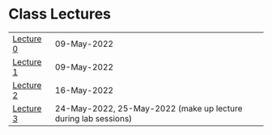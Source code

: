 
# Class Lectures
|          |            |
|----------|:-----------|
|[Lecture 0](lecture00.md)| 09-May-2022 |
|[Lecture 1](lecture01.md)| 09-May-2022 |
|[Lecture 2](lecture02.md)| 16-May-2022 |
|[Lecture 3](lecture03.md)| 24-May-2022, 25-May-2022 (make up lecture during lab sessions) |